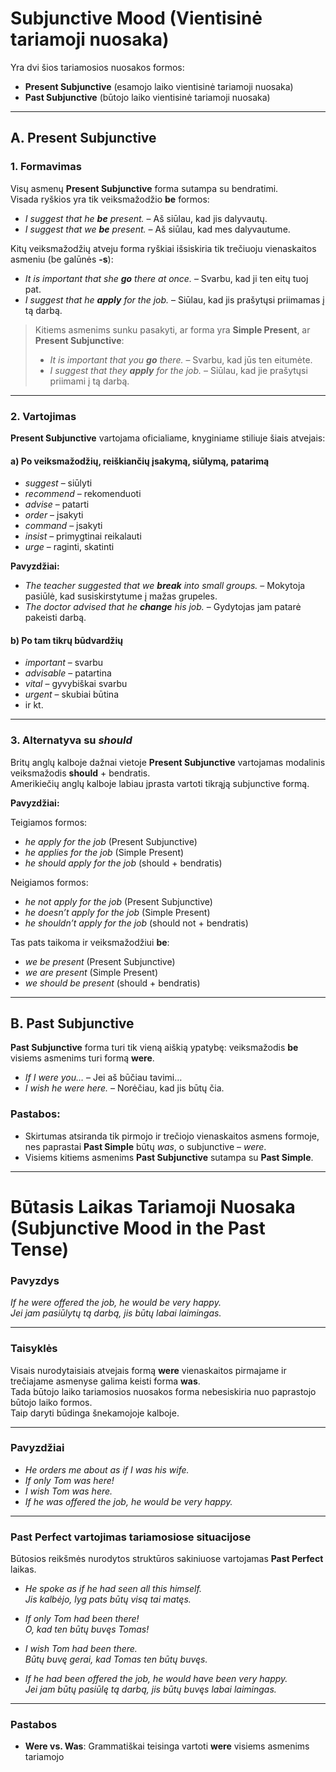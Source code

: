 # Subjunctive Mood (Vientisinė tariamoji nuosaka)

Yra dvi šios tariamosios nuosakos formos:
- **Present Subjunctive** (esamojo laiko vientisinė tariamoji nuosaka)
- **Past Subjunctive** (būtojo laiko vientisinė tariamoji nuosaka)

---

## A. Present Subjunctive

### 1. Formavimas
Visų asmenų **Present Subjunctive** forma sutampa su bendratimi.  
Visada ryškios yra tik veiksmažodžio **be** formos:

- *I suggest that he **be** present.* – Aš siūlau, kad jis dalyvautų.  
- *I suggest that we **be** present.* – Aš siūlau, kad mes dalyvautume.

Kitų veiksmažodžių atveju forma ryškiai išsiskiria tik trečiuoju vienaskaitos asmeniu (be galūnės **-s**):

- *It is important that she **go** there at once.* – Svarbu, kad ji ten eitų tuoj pat.  
- *I suggest that he **apply** for the job.* – Siūlau, kad jis prašytųsi priimamas į tą darbą.

> Kitiems asmenims sunku pasakyti, ar forma yra **Simple Present**, ar **Present Subjunctive**:
> - *It is important that you **go** there.* – Svarbu, kad jūs ten eitumėte.  
> - *I suggest that they **apply** for the job.* – Siūlau, kad jie prašytųsi priimami į tą darbą.

---

### 2. Vartojimas

**Present Subjunctive** vartojama oficialiame, knyginiame stiliuje šiais atvejais:

#### a) Po veiksmažodžių, reiškiančių įsakymą, siūlymą, patarimą
- *suggest* – siūlyti  
- *recommend* – rekomenduoti  
- *advise* – patarti  
- *order* – įsakyti  
- *command* – įsakyti  
- *insist* – primygtinai reikalauti  
- *urge* – raginti, skatinti  

**Pavyzdžiai:**
- *The teacher suggested that we **break** into small groups.* – Mokytoja pasiūlė, kad susiskirstytume į mažas grupeles.  
- *The doctor advised that he **change** his job.* – Gydytojas jam patarė pakeisti darbą.

#### b) Po tam tikrų būdvardžių
- *important* – svarbu  
- *advisable* – patartina  
- *vital* – gyvybiškai svarbu  
- *urgent* – skubiai būtina  
- ir kt.

---

### 3. Alternatyva su *should*
Britų anglų kalboje dažnai vietoje **Present Subjunctive** vartojamas modalinis veiksmažodis **should** + bendratis.  
Amerikiečių anglų kalboje labiau įprasta vartoti tikrąją subjunctive formą.

**Pavyzdžiai:**

Teigiamos formos:
- *he apply for the job* (Present Subjunctive)  
- *he applies for the job* (Simple Present)  
- *he should apply for the job* (should + bendratis)

Neigiamos formos:
- *he not apply for the job* (Present Subjunctive)  
- *he doesn’t apply for the job* (Simple Present)  
- *he shouldn’t apply for the job* (should not + bendratis)

Tas pats taikoma ir veiksmažodžiui **be**:  
- *we be present* (Present Subjunctive)  
- *we are present* (Simple Present)  
- *we should be present* (should + bendratis)

---

## B. Past Subjunctive

**Past Subjunctive** forma turi tik vieną aiškią ypatybę: veiksmažodis **be** visiems asmenims turi formą **were**.

- *If I were you…* – Jei aš būčiau tavimi…  
- *I wish he were here.* – Norėčiau, kad jis būtų čia.

### Pastabos:
- Skirtumas atsiranda tik pirmojo ir trečiojo vienaskaitos asmens formoje, nes paprastai **Past Simple** būtų *was*, o subjunctive – *were*.  
- Visiems kitiems asmenims **Past Subjunctive** sutampa su **Past Simple**.

---

# Būtasis Laikas Tariamoji Nuosaka (Subjunctive Mood in the Past Tense)

### Pavyzdys
*If he were offered the job, he would be very happy.*  
*Jei jam pasiūlytų tą darbą, jis būtų labai laimingas.*

---

### Taisyklės

Visais nurodytaisiais atvejais formą **were** vienaskaitos pirmajame ir trečiajame asmenyse galima keisti forma **was**.  
Tada būtojo laiko tariamosios nuosakos forma nebesiskiria nuo paprastojo būtojo laiko formos.  
Taip daryti būdinga šnekamojoje kalboje.

---

### Pavyzdžiai

- *He orders me about as if I was his wife.*  
- *If only Tom was here!*  
- *I wish Tom was here.*  
- *If he was offered the job, he would be very happy.*

---

### Past Perfect vartojimas tariamosiose situacijose

Būtosios reikšmės nurodytos struktūros sakiniuose vartojamas **Past Perfect** laikas.

- *He spoke as if he had seen all this himself.*  
  *Jis kalbėjo, lyg pats būtų visą tai matęs.*

- *If only Tom had been there!*  
  *O, kad ten būtų buvęs Tomas!*

- *I wish Tom had been there.*  
  *Būtų buvę gerai, kad Tomas ten būtų buvęs.*

- *If he had been offered the job, he would have been very happy.*  
  *Jei jam būtų pasiūlę tą darbą, jis būtų buvęs labai laimingas.*

---

### Pastabos

- **Were vs. Was**: Grammatiškai teisinga vartoti **were** visiems asmenims tariamojo
